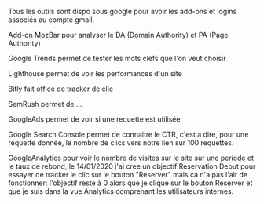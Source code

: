 Tous les outils sont dispo sous google pour avoir les add-ons et logins associés au compte gmail.

Add-on MozBar pour analyser le DA (Domain Authority) et PA (Page Authority)

Google Trends permet de tester les mots clefs que l'on veut choisir

Lighthouse permet de voir les performances d'un site

Bitly fait office de tracker de clic

SemRush permet de ...

GoogleAds permet de voir si une requette est utilisée

Google Search Console permet de connaitre le CTR, c'est a dire, pour une requette donnée, le nombre de clics vers notre lien sur 100 requettes. 

GoogleAnalytics pour voir le nombre de visites sur le site sur une periode et le taux de rebond; le 14/01/2020 j'ai cree un objectif Reservation Debut pour essayer de tracker le clic sur le bouton "Reserver" mais ca n'a pas l'air de fonctionner: l'objectif reste à 0 alors que je clique sur le bouton Reserver et que je suis dans la vue Analytics comprenant les utilisateurs internes.
